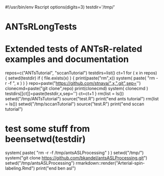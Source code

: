 #!/usr/bin/env Rscript
options(digits=3)
testdir='/tmp/'
# ANTsRLongTests
# Extended tests of ANTsR-related examples and documentation
repos=c("ANTsTutorial",
        "sccanTutorial")
testdirs=list()
ct=1
for ( x in repos)
  {
  setwd(testdir)
  if ( file.exists(x) )
    {
    print(paste("rm",x))
    system( paste( "rm -r -f ", x ) )
    }
  repo=paste("https://github.com/stnava/",x,".git",sep='')
  clonecmd=paste("git clone",repo)
  print(clonecmd)
  system( clonecmd )
  testdirs[[ct]]=paste(testdir,x,sep='')
  ct=ct+1
  }
rm(list = ls())
setwd("/tmp/ANTsTutorial")
source("test.R")
print("end ants tutorial")
rm(list = ls())
setwd("/tmp/sccanTutorial")
source("test.R")
print("end sccan tutorial")
# test some stuff from beensetwd(testdir)
system( paste( "rm -r -f /tmp/antsASLProcessing" ) )
setwd("/tmp/")
system("git clone https://github.com/bkandel/antsASLProcessing.git")
setwd("/tmp/antsASLProcessing")
rmarkdown::render("Arterial-spin-labeling.Rmd")
print("end ben asl")
